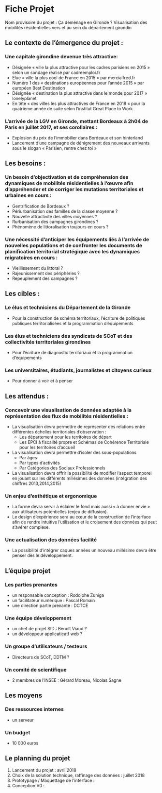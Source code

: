 # Fiche Projet
Nom provisoire du projet : Ça déménage en Gironde ? Visualisation des mobilités résidentielles vers et au sein du département girondin

## Le contexte de l’émergence du projet :

###	Une capitale girondine devenue très attractive:

-	Désignée « ville la plus attractive pour les cadres parisiens en 2015 » selon un sondage réalisé par cadreemploi.fr
-	Elue « ville la plus cool de France en 2015 » par mercialfred.fr
-	Numéro 1 des « destinations européennes pour l’année 2015 » par européen Best Destination
-	Désignée « destination la plus attractive dans le monde pour 2017 » lonelyplanet
-	En tête « des villes les plus attractives de France en 2018 « pour la quatrième année de suite selon l’institut Great Place to Work

###	L’arrivée de la LGV en Gironde, mettant Bordeaux à 2h04 de Paris en juillet 2017, et ses corollaires :

-	Explosion du prix de l’immobilier dans Bordeaux et son hinterland
-	Lancement d’une campagne de dénigrement des nouveaux arrivants sous le slogan « Parisien, rentre chez toi »


##	Les besoins :
###   Un besoin d’objectivation et de compréhension des dynamiques de mobilités résidentielles à l’œuvre afin d’appréhender et de corriger les mutations territoriales et urbaines en cours :
-	Gentrification de Bordeaux ?
-	Périurbanisation des familles de la classe moyenne ?
-	Nouvelle attractivité des villes moyennes ?
-	Rurbanisation des campagnes girondines ?
-	Phénomène de littoralisation toujours en cours ?
### Une nécessité d’anticiper les équipements liés à l’arrivée de nouvelles populations et de confronter les documents de planification territorial stratégique avec les dynamiques migratoires en cours :
-	Vieillissement du littoral ?
-	Rajeunissement des périphéries ?
-	Repeuplement des campagnes ?

## Les cibles :

### Le élus et techniciens du Département de la Gironde
* Pour la construction de schéma territoriaux, l’écriture de politiques publiques territorialisées et la programmation d’équipements
### Les élus et techniciens des syndicats de SCoT et des collectivités territoriales girondines
* Pour l’écriture de diagnostic territoriaux et la programmation d’équipements
### Les universitaires, étudiants, journalistes et citoyens curieux
* Pour donner à voir et à penser

##	Les attendus :
### Concevoir une visualisation de données adaptée à la représentation des flux de mobilités résidentielles :
* La visualisation devra permettre de représenter des relations entre différentes échelles territoriales d’observation :
  * Les département pour les territoires de départ
  * Les EPCI à fiscalité propre et Schémas de Cohérence Territoriale pour les territoires d’accueil
* La visualisation devra permettre d’isoler des sous-populations
  * Par âges
  * Par types d’activités
  * Par Catégories des Sociaux Professionnels
* La visualisation devra offrir la possibilité de modifier l’aspect temporel en jouant sur les différents millésimes des données (intégration des chiffres 2013,2014,2015)

### Un enjeu d’esthétique et ergonomique
* La forme devra servir à éclairer le fond mais aussi « à donner envie » aux utilisateurs potentielles (enjeu de diffusion).
* Le design d’expérience sera au cœur de la construction de l’interface afin de rendre intuitive l’utilisation et le croisement des données qui peut s’avérer complexe.
### Une actualisation des données facilité
* La possibilité d’intégrer caques années un nouveau millésime devra être penser dès le développement.

## L’équipe projet
### Les parties prenantes
* un responsable conception : Rodolphe Zuniga
* un facilitateur numérique : Pascal Romain
* une direction partie prenante : DCTCE
### Une équipe développement
* un chef de projet SID : Benoît Viaud ?
* un développeur applicaticatf web ?
### Un groupe d’utilisateurs / testeurs
* Directeurs de SCoT, DDTM ?
### Un comité de scientifique
* 2 membres de l’INSEE : Gérard Moreau, Nicolas Sagne
## Les moyens
### Des ressources internes
* un serveur
### Un budget
* 10 000 euros
## Le planning du projet

1. Lancement du projet : avril 2018
2. Choix de la solution technique, raffinage des données : juillet 2018
3. Prototypage / Maquettage de l’interface :
4. Conception V0 : 
